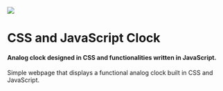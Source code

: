 ![](https://i.ytimg.com/vi/xu87YWbr4X0/maxresdefault.jpg) 
# CSS and JavaScript Clock

#### Analog clock designed in CSS and functionalities written in JavaScript.

Simple webpage that displays a functional analog clock built in CSS and JavaScript.